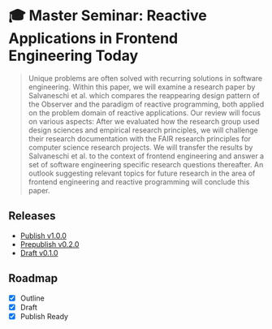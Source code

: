 # 🎓 Master Seminar: Reactive Applications in Frontend Engineering Today

> Unique problems are often solved with recurring solutions in software engineering. Within this paper, we will examine a research paper by Salvaneschi et al. which compares the reappearing design pattern of the Observer and the paradigm of reactive programming, both applied on the problem domain of reactive applications. Our review will focus on various aspects: After we evaluated how the research group used design sciences and empirical research principles, we will challenge their research documentation with the FAIR research principles for computer science research projects. We will transfer the results by Salvaneschi et al. to the context of frontend engineering and answer a set of software engineering specific research questions thereafter. An outlook suggesting relevant topics for future research in the area of frontend engineering and reactive programming will conclude this paper.

## Releases

- [Publish v1.0.0](https://github.com/swissmanu/mse-seminar-reactive-applications-in-frontend-engineering-today/releases/tag/v1.0.0)
- [Prepublish v0.2.0](https://github.com/swissmanu/mse-seminar-reactive-applications-in-frontend-engineering-today/releases/tag/v0.3.0-prepublish)
- [Draft v0.1.0](https://github.com/swissmanu/mse-seminar-reactive-applications-in-frontend-engineering-today/releases/tag/v0.2.0-draft)

## Roadmap

- [x] Outline
- [x] Draft
- [x] Publish Ready
